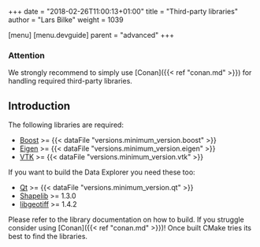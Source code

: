 +++
date = "2018-02-26T11:00:13+01:00"
title = "Third-party libraries"
author = "Lars Bilke"
weight = 1039

[menu]
  [menu.devguide]
    parent = "advanced"
+++

<div class='note'>

### <i class="far fa-exclamation-triangle"></i> Attention

We strongly recommend to simply use [Conan]({{< ref "conan.md" >}}) for handling required third-party libraries.
</div>

## Introduction

The following libraries are required:

- [Boost](http://www.boost.org/) >= {{< dataFile "versions.minimum_version.boost" >}}
- [Eigen](http://eigen.tuxfamily.org/) >= {{< dataFile "versions.minimum_version.eigen" >}}
- [VTK](https://www.vtk.org/) >= {{< dataFile "versions.minimum_version.vtk" >}}

If you want to build the Data Explorer you need these too:

- [Qt](https://www.qt.io/) >= {{< dataFile "versions.minimum_version.qt" >}}
- [Shapelib](http://shapelib.maptools.org) >= 1.3.0
- [libgeotiff](https://trac.osgeo.org/geotiff/) >= 1.4.2

Please refer to the library documentation on how to build. If you struggle consider using [Conan]({{< ref "conan.md" >}})! Once built CMake tries its best to find the libraries.
